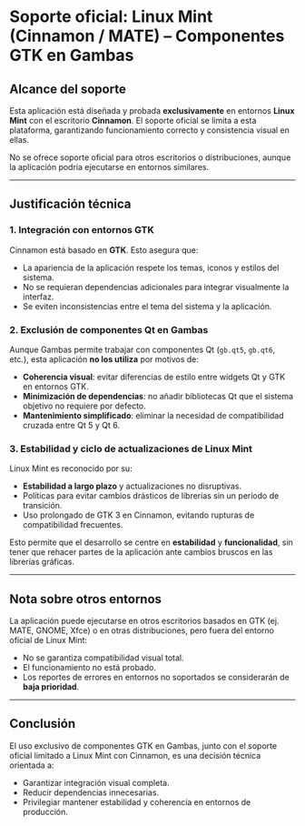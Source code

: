 # Soporte oficial: Linux Mint (Cinnamon / MATE) – Componentes GTK en Gambas

## Alcance del soporte

Esta aplicación está diseñada y probada **exclusivamente** en entornos **Linux Mint** con el escritorio **Cinnamon**.
El soporte oficial se limita a esta plataforma, garantizando funcionamiento correcto y consistencia visual en ellas.

No se ofrece soporte oficial para otros escritorios o distribuciones, aunque la aplicación podría ejecutarse en entornos similares.

---

## Justificación técnica

### 1. Integración con entornos GTK
Cinnamon está basado en **GTK**.
Esto asegura que:
- La apariencia de la aplicación respete los temas, iconos y estilos del sistema.
- No se requieran dependencias adicionales para integrar visualmente la interfaz.
- Se eviten inconsistencias entre el tema del sistema y la aplicación.

### 2. Exclusión de componentes Qt en Gambas
Aunque Gambas permite trabajar con componentes Qt (`gb.qt5`, `gb.qt6`, etc.), esta aplicación **no los utiliza** por motivos de:
- **Coherencia visual**: evitar diferencias de estilo entre widgets Qt y GTK en entornos GTK.
- **Minimización de dependencias**: no añadir bibliotecas Qt que el sistema objetivo no requiere por defecto.
- **Mantenimiento simplificado**: eliminar la necesidad de compatibilidad cruzada entre Qt 5 y Qt 6.

### 3. Estabilidad y ciclo de actualizaciones de Linux Mint
Linux Mint es reconocido por su:
- **Estabilidad a largo plazo** y actualizaciones no disruptivas.
- Políticas para evitar cambios drásticos de librerías sin un período de transición.
- Uso prolongado de GTK 3 en Cinnamon, evitando rupturas de compatibilidad frecuentes.

Esto permite que el desarrollo se centre en **estabilidad** y **funcionalidad**, sin tener que rehacer partes de la aplicación ante cambios bruscos en las librerías gráficas.

---

## Nota sobre otros entornos
La aplicación puede ejecutarse en otros escritorios basados en GTK (ej. MATE, GNOME, Xfce) o en otras distribuciones, pero fuera del entorno oficial de Linux Mint:
- No se garantiza compatibilidad visual total.
- El funcionamiento no está probado.
- Los reportes de errores en entornos no soportados se considerarán de **baja prioridad**.

---

## Conclusión
El uso exclusivo de componentes GTK en Gambas, junto con el soporte oficial limitado a Linux Mint con Cinnamon, es una decisión técnica orientada a:
- Garantizar integración visual completa.
- Reducir dependencias innecesarias.
- Privilegiar mantener estabilidad y coherencia en entornos de producción.
